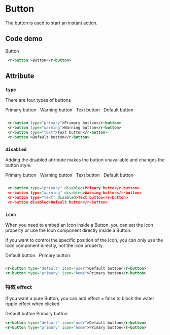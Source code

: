 # Button

The button is used to start an instant action.

## Code demo

<r-button>Button</r-button>

```xml
 <r-button >Button</r-button>
```

## Attribute

### `type`

There are four types of buttons

<div style="display:inline-block;margin-right: 8px;margin-bottom: 12px;">
     <r-button type="primary">Primary button</r-button>
</div>
<div style="display:inline-block;margin-right: 8px;margin-bottom: 12px;">
     <r-button type="warning">Warning button</r-button>
</div>
<div style="display:inline-block;margin-right: 8px;margin-bottom: 12px;">
    <r-button type="text">Text button</r-button>
</div>
<div style="display:inline-block;margin-right: 8px;margin-bottom: 12px;">
    <r-button >Default button</r-button>
</div>

```xml
 <r-button type="primary">Primary button</r-button>
 <r-button type="warning">Warning button</r-button>
 <r-button type="text">Text button</r-button>
 <r-button >Default button</r-button>
```

### `disabled`

Adding the disabled attribute makes the button unavailable and changes the button style.

<div style="display:inline-block;margin-right: 8px;margin-bottom: 12px;">
     <r-button type="primary" disabled>Primary button</r-button>
</div>
<div style="display:inline-block;margin-right: 8px;margin-bottom: 12px;">
     <r-button type="warning" disabled>Warning button</r-button>
</div>
<div style="display:inline-block;margin-right: 8px;margin-bottom: 12px;">
    <r-button type="text" disabled>Text button</r-button>
</div>
<div style="display:inline-block;margin-right: 8px;margin-bottom: 12px;">
    <r-button disabled>Default button</r-button>
</div>

```xml
 <r-button type="primary" disabled>Primary butto</r-button>
 <r-button type="warning" disabled>Warning button</r-button>
 <r-button type="text" disabled>Text button</r-button>
 <r-button disabled>Default button</r-button>
```

### `icon`

When you need to embed an Icon inside a Button, you can set the icon property or use the Icon component directly inside a Button.

If you want to control the specific position of the Icon, you can only use the Icon component directly, not the icon property.

<div style="display:inline-block;margin-right: 8px;margin-bottom: 12px;">
     <r-button type="default" icon="user">Default button</r-button>
</div>
<div style="display:inline-block;margin-right: 8px;margin-bottom: 12px;">
     <r-button type="primary" icon="home">Primary button</r-button>
</div>

```xml
<r-button type="default" icon="user">Default button</r-button>
<r-button type="primary" icon="home">Primary button</r-button>
```

### 特效 effect

If you want a pure Button, you can add effect = false to block the water ripple effect when clicked

<r-button type="default" effect="fase" icon="user">Default button</r-button>
<r-button type="primary" effect="fase" icon="home">Primary button</r-button>

```xml
<r-button type="default" icon="user">Default button</r-button>
<r-button type="primary" icon="home">Primary button</r-button>
```
